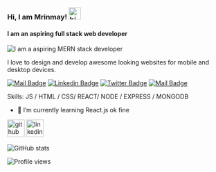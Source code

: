 ### Hi, I am  Mrinmay! <img src="https://user-images.githubusercontent.com/1303154/88677602-1635ba80-d120-11ea-84d8-d263ba5fc3c0.gif" width="28px" alt="hi">  
#### I am an aspiring full stack web developer
![I am a aspiring MERN stack developer](https://www.mobinius.com/wp-content/uploads/2020/03/mernstack-development-company.jpg)

I love to design and develop awesome looking websites for mobile and desktop devices. 

[![Mail Badge](https://img.shields.io/badge/-MrinmaySantra-c0392b?style=flat&labelColor=c0392b&logo=gmail&logoColor=white)](mailto:mrinmay7875@gmail.com) [![Linkedin Badge](https://img.shields.io/badge/-MrinmaySantra-0e76a8?style=flat&labelColor=0e76a8&logo=linkedin&logoColor=white)](https://www.linkedin.com/in/mrinmay-santra/) [![Twitter Badge](https://img.shields.io/badge/-@iam_Mrinmay-1ca0f1?style=flat&labelColor=1ca0f1&logo=twitter&logoColor=white&link=https://twitter.com/Ipenywis)](https://twitter.com/iam_Mrinmay) [![Mail Badge](https://img.shields.io/badge/-@MrinmaySantra-e84393?style=flat&labelColor=e84393&logo=instagram&logoColor=white)](https://www.instagram.com/mrinmay.santra1/)


Skills: JS / HTML / CSS/ REACT/ NODE / EXPRESS / MONGODB

- 🌱 I’m currently learning React.js  ok fine


[<img src='https://cdn.jsdelivr.net/npm/simple-icons@3.0.1/icons/github.svg' alt='github' height='40'>](https://github.com/mrinmay-santra)  [<img src='https://cdn.jsdelivr.net/npm/simple-icons@3.0.1/icons/linkedin.svg' alt='linkedin' height='40'>](https://www.linkedin.com/in/mrinmay-santra//)  

![GitHub stats](https://github-readme-stats.vercel.app/api?username=mrinmay-santra&show_icons=true)  

![Profile views](https://gpvc.arturio.dev/mrinmay-santra)  

